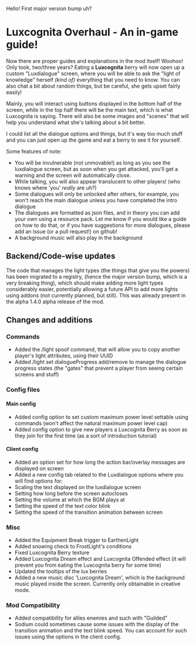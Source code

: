 Hello! First major version bump uh?
# Luxcognita Overhaul - An in-game guide!
Now there are proper guides and explanations in the mod itself! Woohoo! Only took, two/three years?
Eating a **Luxcognita** berry will now open up a custom "Luxdialogue" screen, where you will be able to ask the
"light of knowledge" herself *(kind of)* everything that you need to know. You can also chat a bit about random things, but
be careful, she gets upset fairly easily!

Mainly, you will interact using buttons displayed in the bottom half of the screen, while in the top half there will be 
the main text, which is what Luxcognita is saying. There will also be some images and "scenes" that will help you understand
what she's talking about a bit better. 

I could list all the dialogue options and things, but it's way too much stuff and you can just open up the game and eat
a berry to see it for yourself. 

Some features of note: 
- You will be invulnerable (not unmovable!) as long as you see the luxdialogue screen, but as soon when you get attacked, you'll get a warning and the screen will automatically close.
- While talking, you will also appear translucent to other players! (who knows where 'you' *really* are uh?)
- Some dialogues will only be unlocked after others, for example, you won't reach the main dialogue unless you have completed the intro dialogue
- The dialogues are formatted as json files, and in theory you can add your own using a resource pack. Let me know if you would like a guide on how to do that, or if you have suggestions for more dialogues, please add an issue (or a pull request!) on github!
- A background music will also play in the background

## Backend/Code-wise updates
The code that manages the light types (the things that give you the powers) has been migrated to a registry,
(hence the major version bump, which is a very breaking thing), which should make adding more light types considerably 
easier, potentially allowing a future API to add more lights using addons (not currently planned, but still).
This was already present in the alpha 1.4.0 alpha release of the mod. 

## Changes and additions
### Commands
- Added the /light spoof command, that will allow you to copy another player's light attributes, using their UUID
- Added /light set dialogueProgress add/remove to manage the dialogue progress states (the "gates" that prevent a player from seeing certain screens and stuff)
### Config files
#### Main config
- Added config option to set custom maximum power level settable using commands (won't affect the natural maximum power level cap)
- Added config option to give new players a Luxcognita Berry as soon as they join for the first time (as a sort of introduction tutorial)
#### Client config
- Added an option set for how long the action bar/overlay messages are displayed on screen
- Added a new config tab related to the Luxdialogue options where you will find options for:
- Scaling the text displayed on the luxdialogue screen
- Setting how long before the screen autocloses
- Setting the volume at which the BGM plays at
- Setting the speed of the text color blink
- Setting the speed of the transition animation between screen
### Misc
- Added the Equipment Break trigger to EarthenLight
- Added snowing check to FrostLight's conditions
- Fixed Luxcognita Berry texture
- Added Luxcognita Dream effect and Luxcognita Offended effect (it will prevent you from eating the Luxcognita berry for some time)
- Updated the tooltips of the lux berries
- Added a new music disc 'Luxcognita Dream', which is the background music played inside the screen. Currently only obtainable in creative mode.
### Mod Compatibility
- Added compatibility for allies enemies and such with "Guilded"
- Sodium could sometimes cause some issues with the display of the transition animation and the text blink speed. You can account for such issues using the options in the client config. 